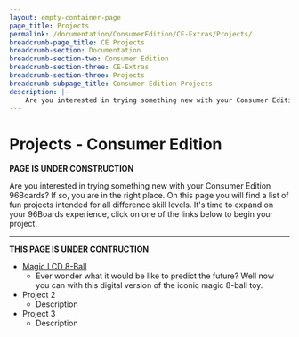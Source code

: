 ```yaml
---
layout: empty-container-page
page_title: Projects
permalink: /documentation/ConsumerEdition/CE-Extras/Projects/
breadcrumb-page_title: CE Projects
breadcrumb-section: Documentation
breadcrumb-section-two: Consumer Edition
breadcrumb-section-three: CE-Extras
breadcrumb-section-three: Projects
breadcrumb-subpage_title: Consumer Edition Projects
description: |-
    Are you interested in trying something new with your Consumer Edition 96Boards? If so, you are in the right place. On this page you will find a list of fun projects intended for all difference skill levels. It's time to expand on your 96Boards experience, click on one of the links below to begin your project.
---
```

# Projects - Consumer Edition

**PAGE IS UNDER CONSTRUCTION**

Are you interested in trying something new with your Consumer Edition 96Boards? If so, you are in the right place. On this page you will find a list of fun projects intended for all difference skill levels. It's time to expand on your 96Boards experience, click on one of the links below to begin your project.

***

**THIS PAGE IS UNDER CONTRUCTION**

- [Magic LCD 8-Ball](Magic8ball.md)
   - Ever wonder what it would be like to predict the future? Well now you can with this digital version of the iconic magic 8-ball toy.
- Project 2
   - Description
- Project 3
   - Description
